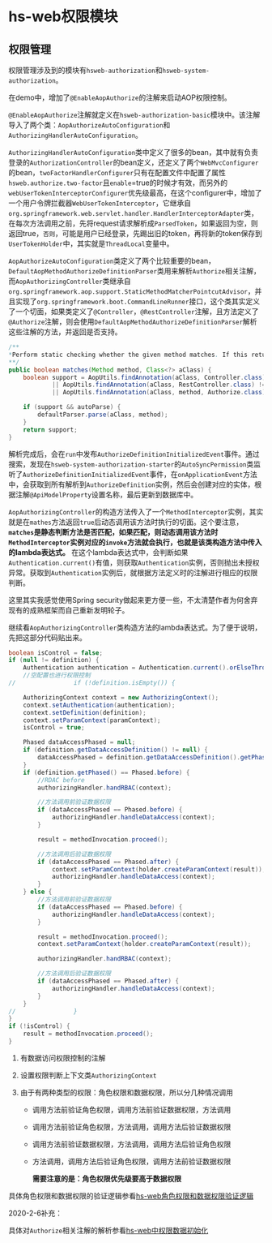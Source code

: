 # hs-web权限模块

## 权限管理

权限管理涉及到的模块有`hsweb-authorization`和`hsweb-system-authorization`。

在demo中，增加了`@EnableAopAuthorize`的注解来启动AOP权限控制。

`@EnableAopAuthorize`注解就定义在`hsweb-authorization-basic`模块中。该注解导入了两个类：`AopAuthorizeAutoConfiguration`和`AuthorizingHandlerAutoConfiguration`。

`AuthorizingHandlerAutoConfiguration`类中定义了很多的bean，其中就有负责登录的`AuthorizationController`的bean定义，还定义了两个`WebMvcConfigurer`的bean，`twoFactorHandlerConfigurer`只有在配置文件中配置了属性`hsweb.authorize.two-factor`且`enable`=true的时候才有效，而另外的`webUserTokenInterceptorConfigurer`优先级最高，在这个configurer中，增加了一个用户令牌拦截器`WebUserTokenInterceptor`，它继承自`org.springframework.web.servlet.handler.HandlerInterceptorAdapter`类，在每次方法调用之前，先将request请求解析成`ParsedToken`，如果返回为空，则返回true，`否则`，可能是用户已经登录，先踢出旧的token，再将新的token保存到`UserTokenHolder`中，其实就是`ThreadLocal`变量中。

`AopAuthorizeAutoConfiguration`类定义了两个比较重要的bean，`DefaultAopMethodAuthorizeDefinitionParser`类用来解析`Authorize`相关注解，而`AopAuthorizingController`类继承自`org.springframework.aop.support.StaticMethodMatcherPointcutAdvisor`，并且实现了`org.springframework.boot.CommandLineRunner`接口，这个类其实定义了一个切面，如果类定义了`@Controller`，`@RestController`注解，且方法定义了`@Authorize`注解，则会使用`DefaultAopMethodAuthorizeDefinitionParser`解析这些注解的方法，并返回是否支持。

```java
/**
*Perform static checking whether the given method matches. If this returns false or if the isRuntime() method returns false, no runtime check (i.e. no. matches(java.lang.reflect.Method, Class, Object []) call) will be made.
**/
public boolean matches(Method method, Class<?> aClass) {
    boolean support = AopUtils.findAnnotation(aClass, Controller.class) != null
            || AopUtils.findAnnotation(aClass, RestController.class) != null
            || AopUtils.findAnnotation(aClass, method, Authorize.class) != null;

    if (support && autoParse) {
        defaultParser.parse(aClass, method);
    }
    return support;
}
```

解析完成后，会在`run`中发布`AuthorizeDefinitionInitializedEvent`事件。通过搜索，发现在`hsweb-system-authorization-starter`的`AutoSyncPermission`类监听了`AuthorizeDefinitionInitializedEvent`事件，在`onApplicationEvent`方法中，会获取到所有解析到`AuthorizeDefinition`实例，然后会创建对应的实体，根据注解`@ApiModelProperty`设置名称，最后更新到数据库中。

`AopAuthorizingController`的构造方法传入了一个`MethodInterceptor`实例，其实就是在`mathes`方法返回`true`后动态调用该方法时执行的切面。这个要注意，**`matches`是静态判断方法是否匹配，如果匹配，则动态调用该方法时`MethodInterceptor`实例对应的`invoke`方法就会执行，也就是该类构造方法中传入的lambda表达式。** 在这个lambda表达式中，会判断如果`Authentication.current()`有值，则获取`Authentication`实例，否则抛出未授权异常。获取到`Authentication`实例后，就根据方法定义时的注解进行相应的权限判断。

这里其实我感觉使用Spring security做起来更方便一些，不太清楚作者为何舍弃现有的成熟框架而自己重新发明轮子。

继续看`AopAuthorizingController`类构造方法的lambda表达式。为了便于说明，先把这部分代码贴出来。

```java
boolean isControl = false;
if (null != definition) {
    Authentication authentication = Authentication.current().orElseThrow(UnAuthorizedException::new);
    //空配置也进行权限控制
//                if (!definition.isEmpty()) {

    AuthorizingContext context = new AuthorizingContext();
    context.setAuthentication(authentication);
    context.setDefinition(definition);
    context.setParamContext(paramContext);
    isControl = true;

    Phased dataAccessPhased = null;
    if (definition.getDataAccessDefinition() != null) {
        dataAccessPhased = definition.getDataAccessDefinition().getPhased();
    }
    if (definition.getPhased() == Phased.before) {
        //RDAC before
        authorizingHandler.handRBAC(context);

        //方法调用前验证数据权限
        if (dataAccessPhased == Phased.before) {
            authorizingHandler.handleDataAccess(context);
        }

        result = methodInvocation.proceed();

        //方法调用后验证数据权限
        if (dataAccessPhased == Phased.after) {
            context.setParamContext(holder.createParamContext(result));
            authorizingHandler.handleDataAccess(context);
        }
    } else {
        //方法调用前验证数据权限
        if (dataAccessPhased == Phased.before) {
            authorizingHandler.handleDataAccess(context);
        }

        result = methodInvocation.proceed();
        context.setParamContext(holder.createParamContext(result));

        authorizingHandler.handRBAC(context);

        //方法调用后验证数据权限
        if (dataAccessPhased == Phased.after) {
            authorizingHandler.handleDataAccess(context);
        }
    }
//                }
}
if (!isControl) {
    result = methodInvocation.proceed();
}
```

1. 有数据访问权限控制的注解

2. 设置权限判断上下文类`AuthorizingContext`

3. 由于有两种类型的权限：角色权限和数据权限，所以分几种情况调用
   
   * 调用方法前验证角色权限，调用方法前验证数据权限，方法调用
   
   * 调用方法前验证角色权限，方法调用，调用方法后验证数据权限
   
   * 调用方法前验证数据权限，方法调用，调用方法后验证角色权限
   
   * 方法调用，调用方法后验证角色权限，调用方法前验证数据权限
     
     **需要注意的是：角色权限优先级要高于数据权限**

具体角色权限和数据权限的验证逻辑参看[hs-web角色权限和数据权限验证逻辑](hs-web-rbac-data.md)

2020-2-6补充：

具体对`Authorize`相关注解的解析参看[hs-web中权限数据初始化](hs-web-permission-init.md)
